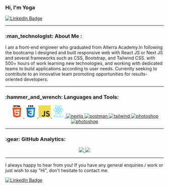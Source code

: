 <h3 align="left">Hi, I'm Yoga</h3>
<div align="left">
  <div>
    <a href="https://www.linkedin.com/in/yoga-sulistyo-684b54253/">
      <img src="https://img.shields.io/badge/LinkedIn-blue?style=for-the-badge&logo=linkedin&logoColor=white" alt="LinkedIn Badge"/>
    </a>
  </div>
</div>
  
---

<h3 align="left">:man_technologist: About Me :</h3>
<div align="left">
  <p>
    I am a front-end engineer who graduated from Alterra Academy.In following the bootcamp I designed and built responsive web with React JS or Next JS and several frameworks such as CSS, Bootstrap, and Tailwind CSS. with 500+ hours of work learning new technologies, and working with dedicated teams to build applications according to user needs. Currently seeking to contribute to an innovative team promoting opportunities for results-oriented developers.
  </p>
</div>

---

<h3 align="left">:hammer_and_wrench: Languages and Tools:</h3>
<div align="center"> 
  <a href="https://www.w3.org/html/" target="_blank" rel="noreferrer"> 
    <img src="https://raw.githubusercontent.com/devicons/devicon/master/icons/html5/html5-original-wordmark.svg" alt="html5" width="40" height="40"/> 
  </a>
  <a href="https://www.w3schools.com/css/" target="_blank" rel="noreferrer"> 
    <img src="https://raw.githubusercontent.com/devicons/devicon/master/icons/css3/css3-original-wordmark.svg" alt="css3" width="40" height="40"/> 
  </a> 
  <a href="https://developer.mozilla.org/en-US/docs/Web/JavaScript" target="_blank" rel="noreferrer"> 
    <img src="https://raw.githubusercontent.com/devicons/devicon/master/icons/javascript/javascript-original.svg" alt="javascript" width="40" height="40"/> 
  </a>
  <a href="https://reactjs.org/" target="_blank" rel="noreferrer"> 
    <img src="https://raw.githubusercontent.com/devicons/devicon/master/icons/react/react-original-wordmark.svg" alt="react" width="40" height="40"/> 
  </a>
  <a href="https://nextjs.org/" target="_blank" rel="noreferrer"> 
    <img src="https://cdn.worldvectorlogo.com/logos/nextjs-2.svg" alt="nextjs" width="40" height="40"/> 
  </a>
  <a href="https://postman.com" target="_blank" rel="noreferrer"> 
    <img src="https://www.vectorlogo.zone/logos/getpostman/getpostman-icon.svg" alt="postman" width="40" height="40"/> 
  </a>   
  <a href="https://tailwindcss.com/" target="_blank" rel="noreferrer"> 
    <img src="https://www.vectorlogo.zone/logos/tailwindcss/tailwindcss-icon.svg" alt="tailwind" width="40" height="40"/> 
  </a>
  <a href="https://www.photoshop.com/en" target="_blank" rel="noreferrer"> 
    <img src="https://cdn-icons-png.flaticon.com/512/5968/5968520.png" alt="photoshop" width="40" height="40"/> 
  </a>
  <a href="https://www.figma.com/en" target="_blank" rel="noreferrer"> 
    <img src="https://cdn-icons-png.flaticon.com/512/5968/5968705.png" alt="photoshop" width="40" height="40"/> 
  </a>
</div>

---

<h3 align="left">:gear: GitHub Analytics:</h3>
<div align="center">
  <a href="https://github.com/yogasulistyo">
    <img height="180em" src="https://github-readme-stats-eight-theta.vercel.app/api?username=yogasulistyo&show_icons=true&theme=algolia&include_all_commits=true&count_private=true"/>
    <img height="180em" src="https://github-readme-stats-eight-theta.vercel.app/api/top-langs/?username=yogasulistyo&layout=compact&langs_count=8&theme=algolia"/>
  </a>
</div>

---

<div>
  <p>I always happy to hear from you! If you have any general enquiries / work or just wish to say "Hi", don't hesitate to contact me.</p>
  <a href="https://www.linkedin.com/in/yoga-sulistyo-684b54253/">
      <img src="https://img.shields.io/badge/LinkedIn-blue?style=for-the-badge&logo=linkedin&logoColor=white" alt="LinkedIn Badge"/>
    </a>
</div>

